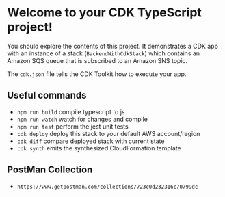 # Welcome to your CDK TypeScript project!

You should explore the contents of this project. It demonstrates a CDK app with an instance of a stack (`BackendWithCdkStack`)
which contains an Amazon SQS queue that is subscribed to an Amazon SNS topic.

The `cdk.json` file tells the CDK Toolkit how to execute your app.

## Useful commands

 * `npm run build`   compile typescript to js
 * `npm run watch`   watch for changes and compile
 * `npm run test`    perform the jest unit tests
 * `cdk deploy`      deploy this stack to your default AWS account/region
 * `cdk diff`        compare deployed stack with current state
 * `cdk synth`       emits the synthesized CloudFormation template

## PostMan Collection 
 * `https://www.getpostman.com/collections/723c0d232316c70799dc`
